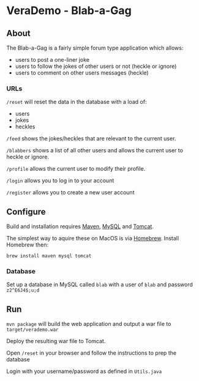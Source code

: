 # VeraDemo - Blab-a-Gag

## About

The Blab-a-Gag is a fairly simple forum type application which allows:
 - users to post a one-liner joke
 - users to follow the jokes of other users or not (heckle or ignore)
 - users to comment on other users messages (heckle)
 
### URLs

`/reset` will reset the data in the database with a load of:
 - users
 - jokes
 - heckles
  
`/feed` shows the jokes/heckles that are relevant to the current user.

`/blabbers` shows a list of all other users and allows the current user to heckle or ignore.

`/profile` allows the current user to modify their profile.

`/login` allows you to log in to your account

`/register` allows you to create a new user account
   
## Configure

Build and installation requires [Maven](https://maven.apache.org), [MySQL](https://www.mysql.com/) and [Tomcat](https://tomcat.apache.org/).

The simplest way to aquire these on MacOS is via [Homebrew](http://brew.sh/). Install Homebrew then:

    brew install maven mysql tomcat


### Database

Set up a database in MySQL called `blab` with a user of `blab` and password `z2^E6J4$;u;d`
 
 
## Run

`mvn package` will build the web application and output a war file to `target/verademo.war`

Deploy the resulting war file to Tomcat.

Open `/reset` in your browser and follow the instructions to prep the database

Login with your username/password as defined in `Utils.java`
